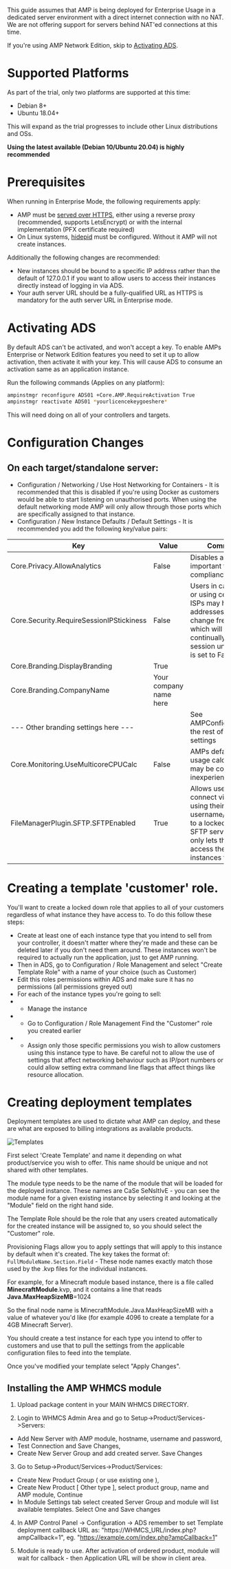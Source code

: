 This guide assumes that AMP is being deployed for Enterprise Usage in a dedicated server environment with a direct internet connection with no NAT. We are not offering support for servers behind NAT'ed connections at this time.

If you're using AMP Network Edition, skip to [Activating ADS](#activating-ads).

# Supported Platforms

As part of the trial, only two platforms are supported at this time:

 * Debian 8+
 * Ubuntu 18.04+

This will expand as the trial progresses to include other Linux distributions and OSs. 

**Using the latest available (Debian 10/Ubuntu 20.04) is highly recommended**

# Prerequisites

When running in Enterprise Mode, the following requirements apply:

 * AMP must be [served over HTTPS](Setting-up-secure-HTTP-with-AMP), either using a reverse proxy (recommended, supports LetsEncrypt) or with the internal implementation (PFX certificate required)
 * On Linux systems, [hidepid](Configuring-'hidepid'-for-Linux-systems) must be configured. Without it AMP will not create instances.

Additionally the following changes are recommended:

<!-- * Using 'Docker' mode is recommended. Optionally using Traefik mode allows each instance to be accessible from their own subdomain (instancename.mydomain.com) -->
 * New instances should be bound to a specific IP address rather than the default of 127.0.0.1 if you want to allow users to access their instances directly instead of logging in via ADS.
 * Your auth server URL should be a fully-qualified URL as HTTPS is mandatory for the auth server URL in Enterprise mode.

# Activating ADS

By default ADS can't be activated, and won't accept a key. To enable AMPs Enterprise or Network Edition features you need to set it up to allow activation, then activate it with your key. This will cause ADS to consume an activation same as an application instance.

Run the following commands (Applies on any platform):

```bash
ampinstmgr reconfigure ADS01 +Core.AMP.RequireActivation True
ampinstmgr reactivate ADS01 *yourlicencekeygoeshere*
```

This will need doing on all of your controllers and targets.

# Configuration Changes

## On each target/standalone server:

 * Configuration / Networking / Use Host Networking for Containers - It is recommended that this is disabled if you're using Docker as customers would be able to start listening on unauthorised ports. When using the default networking mode AMP will only allow through those ports which are specifically assigned to that instance.
 * Configuration / New Instance Defaults / Default Settings - It is recommended you add the following key/value pairs:

|Key|Value|Comment|
|-|-|-|
|Core.Privacy.AllowAnalytics|False|Disables analytics, important for GDPR compliance|
|Core.Security.RequireSessionIPStickiness|False|Users in campuses or using certain ISPs may have IP addresses that change frequently which will continually end their session unless this is set to False|
|Core.Branding.DisplayBranding|True||
|Core.Branding.CompanyName|Your company name here||
|--- Other branding settings here ---||See AMPConfig.conf for the rest of the settings|
|Core.Monitoring.UseMulticoreCPUCalc|False|AMPs default CPU usage calculation may be confusing to inexperienced users|
|FileManagerPlugin.SFTP.SFTPEnabled|True|Allows users to connect via SFTP using their panel username/password to a locked down SFTP server that only lets them access their instances files|

# Creating a template 'customer' role.

You'll want to create a locked down role that applies to all of your customers regardless of what instance they have access to. To do this follow these steps:

 * Create at least one of each instance type that you intend to sell from your controller, it doesn't matter where they're made and these can be deleted later if you don't need them around. These instances won't be required to actually run the application, just to get AMP running.
 * Then in ADS, go to Configuration / Role Management and select "Create Template Role" with a name of your choice (such as Customer)
 * Edit this roles permissions within ADS and make sure it has no permissions (all permissions greyed out)
 * For each of the instance types you're going to sell:
 * * Manage the instance
 * * Go to Configuration / Role Management Find the "Customer" role you created earlier
 * * Assign only those specific permissions you wish to allow customers using this instance type to have. Be careful not to allow the use of settings that affect networking behaviour such as IP/port numbers or could allow setting extra command line flags that affect things like resource allocation.

# Creating deployment templates

Deployment templates are used to dictate what AMP can deploy, and these are what are exposed to billing integrations as available products.

![Templates](https://github.com/CubeCoders/AMP/blob/master/WikiContent/Templates.png)

First select 'Create Template' and name it depending on what product/service you wish to offer. This name should be unique and not shared with other templates.

The module type needs to be the name of the module that will be loaded for the deployed instance. These names are CaSe SeNsItIvE - you can see the module name for a given existing instance by selecting it and looking at the "Module" field on the right hand side.

The Template Role should be the role that any users created automatically for the created instance will be assigned to, so you should select the "Customer" role.

Provisioning Flags allow you to apply settings that will apply to this instance by default when it's created. The key takes the format of: `FullModuleName.Section.Field` - These node names exactly match those used by the .kvp files for the individual instances.

For example, for a Minecraft module based instance, there is a file called **MinecraftModule**.kvp, and it contains a line that reads **Java.MaxHeapSizeMB**=1024

So the final node name is MinecraftModule.Java.MaxHeapSizeMB with a value of whatever you'd like (for example 4096 to create a template for a 4GB Minecraft Server).

You should create a test instance for each type you intend to offer to customers and use that to pull the settings from the applicable configuration files to feed into the template.

Once you've modified your template select "Apply Changes".

Installing the AMP WHMCS module
-

1. Upload package content in your MAIN WHMCS DIRECTORY.

2. Login to WHMCS Admin Area and go to Setup->Product/Services->Servers:
- Add New Server with AMP module, hostname, username and password,
- Test Connection and Save Changes,
- Create New Server Group and add created server. Save Changes

3. Go to Setup->Product/Services->Product/Services:
- Create New Product Group ( or use existing one ),
- Create New Product [ Other type ], select product group, name and AMP module, Continue
- In Module Settings tab select created Server Group and module will list available templates. Select One and Save changes

4. In AMP Control Panel -> Configuration -> ADS remember to set Template deployment callback URL as:
"https://WHMCS_URL/index.php?ampCallback=1", eg. "https://example.com/index.php?ampCallback=1"

5. Module is ready to use. After activation of ordered product, module will wait for callback - then Application URL will be show in client area.
